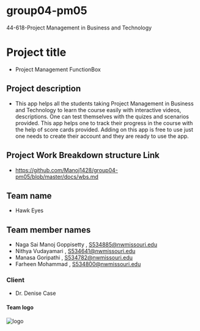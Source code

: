 # group04-pm05
44-618-Project Management in Business and Technology

 # Project title
 - Project Management FunctionBox
 ## Project description 
 - This app helps all the students taking Project Management in Business and Technology to learn the course easily with interactive     videos, descriptions. One can test themselves with the quizes and scenarios provided. This app helps one to track their progress in the course with the help of score cards provided. Adding on this app is free to use just one needs to create their account and they are ready to use the app.
 ## Project Work Breakdown structure  Link
 - https://github.com/Manoj1428/group04-pm05/blob/master/docs/wbs.md
 ## Team name 
 - Hawk Eyes
 ## Team member names 
 - Naga Sai Manoj Goppisetty , S534885@nwmissouri.edu
 - Nithya Vudayamari , S534641@nwmissouri.edu
 - Manasa Goripathi , S534782@nwmissouri.edu
 - Farheen Mohammad , S534800@nwmissouri.edu
 ### Client 
 - Dr. Denise Case
 #### Team logo
  ![logo](https://www.logolynx.com/images/logolynx/e3/e3887c2ed28bc32461f57852b954a156.png)
